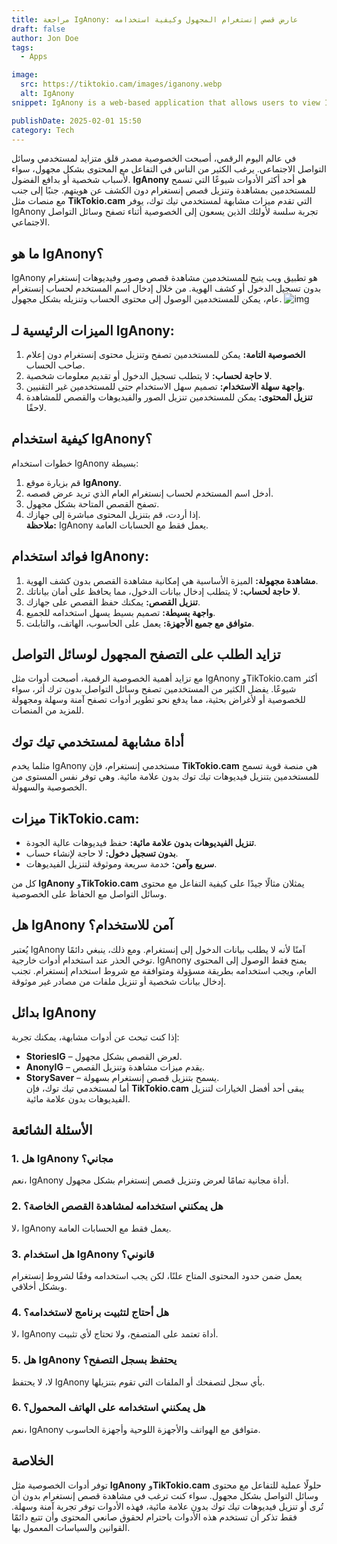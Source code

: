```yaml
---
title: مراجعة IgAnony: عارض قصص إنستغرام المجهول وكيفية استخدامه
draft: false
author: Jon Doe
tags:
  - Apps

image:
  src: https://tiktokio.cam/images/iganony.webp
  alt: IgAnony
snippet: IgAnony is a web-based application that allows users to view Instagram stories, photos and videos without logging into an Instagram account or revealing their identity.

publishDate: 2025-02-01 15:50
category: Tech
---
```


في عالم اليوم الرقمي، أصبحت الخصوصية مصدر قلق متزايد لمستخدمي وسائل التواصل الاجتماعي. يرغب الكثير من الناس في التفاعل مع المحتوى بشكل مجهول، سواء لأسباب شخصية أو بدافع الفضول. **IgAnony** هو أحد أكثر الأدوات شيوعًا التي تسمح للمستخدمين بمشاهدة وتنزيل قصص إنستغرام دون الكشف عن هويتهم. جنبًا إلى جنب مع منصات مثل **TikTokio.cam** التي تقدم ميزات مشابهة لمستخدمي تيك توك، يوفر IgAnony تجربة سلسة لأولئك الذين يسعون إلى الخصوصية أثناء تصفح وسائل التواصل الاجتماعي.

## ما هو IgAnony؟ ##
IgAnony هو تطبيق ويب يتيح للمستخدمين مشاهدة قصص وصور وفيديوهات إنستغرام بدون تسجيل الدخول أو كشف الهوية. من خلال إدخال اسم المستخدم لحساب إنستغرام عام، يمكن للمستخدمين الوصول إلى محتوى الحساب وتنزيله بشكل مجهول.
![img](https://tiktokio.cam/images/iganony.webp)

## الميزات الرئيسية لـ IgAnony: ##
1. **الخصوصية التامة:** يمكن للمستخدمين تصفح وتنزيل محتوى إنستغرام دون إعلام صاحب الحساب.  
2. **لا حاجة لحساب:** لا يتطلب تسجيل الدخول أو تقديم معلومات شخصية.  
3. **واجهة سهلة الاستخدام:** تصميم سهل الاستخدام حتى للمستخدمين غير التقنيين.  
4. **تنزيل المحتوى:** يمكن للمستخدمين تنزيل الصور والفيديوهات والقصص للمشاهدة لاحقًا.

## كيفية استخدام IgAnony؟ ##
خطوات استخدام IgAnony بسيطة:
1. قم بزيارة موقع **IgAnony**.  
2. أدخل اسم المستخدم لحساب إنستغرام العام الذي تريد عرض قصصه.  
3. تصفح القصص المتاحة بشكل مجهول.  
4. إذا أردت، قم بتنزيل المحتوى مباشرة إلى جهازك.  
**ملاحظة:** IgAnony يعمل فقط مع الحسابات العامة.

## فوائد استخدام IgAnony: ##
1. **مشاهدة مجهولة:** الميزة الأساسية هي إمكانية مشاهدة القصص بدون كشف الهوية.  
2. **لا حاجة لحساب:** لا يتطلب إدخال بيانات الدخول، مما يحافظ على أمان بياناتك.  
3. **تنزيل القصص:** يمكنك حفظ القصص على جهازك.  
4. **واجهة بسيطة:** تصميم بسيط يسهل استخدامه للجميع.  
5. **متوافق مع جميع الأجهزة:** يعمل على الحاسوب، الهاتف، والتابلت.

## تزايد الطلب على التصفح المجهول لوسائل التواصل ##
مع تزايد أهمية الخصوصية الرقمية، أصبحت أدوات مثل IgAnony وTikTokio.cam أكثر شيوعًا. يفضل الكثير من المستخدمين تصفح وسائل التواصل بدون ترك أثر، سواء للخصوصية أو لأغراض بحثية، مما يدفع نحو تطوير أدوات تصفح آمنة وسهلة ومجهولة للمزيد من المنصات.

## أداة مشابهة لمستخدمي تيك توك ##
مثلما يخدم IgAnony مستخدمي إنستغرام، فإن **TikTokio.cam** هي منصة قوية تسمح للمستخدمين بتنزيل فيديوهات تيك توك بدون علامة مائية. وهي توفر نفس المستوى من الخصوصية والسهولة.

## ميزات TikTokio.cam: ##
* **تنزيل الفيديوهات بدون علامة مائية:** حفظ فيديوهات عالية الجودة.  
* **بدون تسجيل دخول:** لا حاجة لإنشاء حساب.  
* **سريع وآمن:** خدمة سريعة وموثوقة لتنزيل الفيديوهات.

كل من **IgAnony** و**TikTokio.cam** يمثلان مثالًا جيدًا على كيفية التفاعل مع محتوى وسائل التواصل مع الحفاظ على الخصوصية.

## هل IgAnony آمن للاستخدام؟ ##
يُعتبر IgAnony آمنًا لأنه لا يطلب بيانات الدخول إلى إنستغرام. ومع ذلك، ينبغي دائمًا توخي الحذر عند استخدام أدوات خارجية. IgAnony يمنح فقط الوصول إلى المحتوى العام، ويجب استخدامه بطريقة مسؤولة ومتوافقة مع شروط استخدام إنستغرام. تجنب إدخال بيانات شخصية أو تنزيل ملفات من مصادر غير موثوقة.

## بدائل IgAnony ##
إذا كنت تبحث عن أدوات مشابهة، يمكنك تجربة:
* **StoriesIG** – لعرض القصص بشكل مجهول.  
* **AnonyIG** – يقدم ميزات مشاهدة وتنزيل القصص.  
* **StorySaver** – يسمح بتنزيل قصص إنستغرام بسهولة.  
أما لمستخدمي تيك توك، فإن **TikTokio.cam** يبقى أحد أفضل الخيارات لتنزيل الفيديوهات بدون علامة مائية.

## الأسئلة الشائعة ##
### 1. هل IgAnony مجاني؟ ###
نعم، IgAnony أداة مجانية تمامًا لعرض وتنزيل قصص إنستغرام بشكل مجهول.

### 2. هل يمكنني استخدامه لمشاهدة القصص الخاصة؟ ###
لا، IgAnony يعمل فقط مع الحسابات العامة.

### 3. هل استخدام IgAnony قانوني؟ ###
يعمل ضمن حدود المحتوى المتاح علنًا، لكن يجب استخدامه وفقًا لشروط إنستغرام وبشكل أخلاقي.

### 4. هل أحتاج لتثبيت برنامج لاستخدامه؟ ###
لا، IgAnony أداة تعتمد على المتصفح، ولا تحتاج لأي تثبيت.

### 5. هل IgAnony يحتفظ بسجل التصفح؟ ###
لا، لا يحتفظ IgAnony بأي سجل لتصفحك أو الملفات التي تقوم بتنزيلها.

### 6. هل يمكنني استخدامه على الهاتف المحمول؟ ###
نعم، IgAnony متوافق مع الهواتف والأجهزة اللوحية وأجهزة الحاسوب.

## الخلاصة ##
توفر أدوات الخصوصية مثل **IgAnony** و**TikTokio.cam** حلولًا عملية للتفاعل مع محتوى وسائل التواصل بشكل مجهول. سواء كنت ترغب في مشاهدة قصص إنستغرام بدون أن تُرى أو تنزيل فيديوهات تيك توك بدون علامة مائية، فهذه الأدوات توفر تجربة آمنة وسهلة. فقط تذكر أن تستخدم هذه الأدوات باحترام لحقوق صانعي المحتوى وأن تتبع دائمًا القوانين والسياسات المعمول بها.
